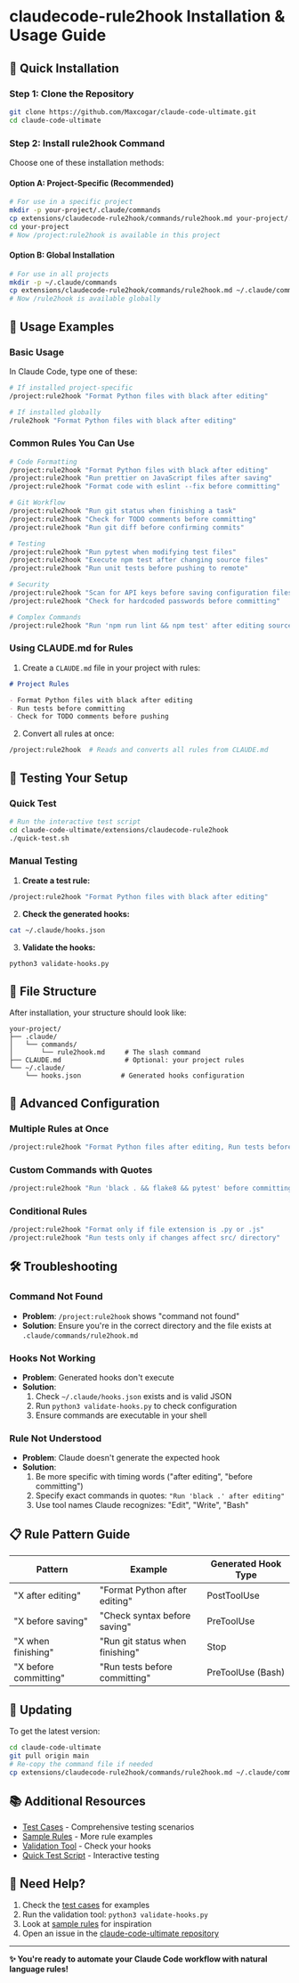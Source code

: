 # claudecode-rule2hook Installation & Usage Guide

## 🚀 Quick Installation

### Step 1: Clone the Repository
```bash
git clone https://github.com/Maxcogar/claude-code-ultimate.git
cd claude-code-ultimate
```

### Step 2: Install rule2hook Command

Choose one of these installation methods:

#### Option A: Project-Specific (Recommended)
```bash
# For use in a specific project
mkdir -p your-project/.claude/commands
cp extensions/claudecode-rule2hook/commands/rule2hook.md your-project/.claude/commands/
cd your-project
# Now /project:rule2hook is available in this project
```

#### Option B: Global Installation
```bash
# For use in all projects
mkdir -p ~/.claude/commands
cp extensions/claudecode-rule2hook/commands/rule2hook.md ~/.claude/commands/
# Now /rule2hook is available globally
```

## 🎯 Usage Examples

### Basic Usage

In Claude Code, type one of these:

```bash
# If installed project-specific
/project:rule2hook "Format Python files with black after editing"

# If installed globally  
/rule2hook "Format Python files with black after editing"
```

### Common Rules You Can Use

```bash
# Code Formatting
/project:rule2hook "Format Python files with black after editing"
/project:rule2hook "Run prettier on JavaScript files after saving"
/project:rule2hook "Format code with eslint --fix before committing"

# Git Workflow
/project:rule2hook "Run git status when finishing a task"
/project:rule2hook "Check for TODO comments before committing"
/project:rule2hook "Run git diff before confirming commits"

# Testing
/project:rule2hook "Run pytest when modifying test files"
/project:rule2hook "Execute npm test after changing source files"
/project:rule2hook "Run unit tests before pushing to remote"

# Security
/project:rule2hook "Scan for API keys before saving configuration files"
/project:rule2hook "Check for hardcoded passwords before committing"

# Complex Commands
/project:rule2hook "Run 'npm run lint && npm test' after editing source files"
```

### Using CLAUDE.md for Rules

1. Create a `CLAUDE.md` file in your project with rules:
```markdown
# Project Rules

- Format Python files with black after editing
- Run tests before committing  
- Check for TODO comments before pushing
```

2. Convert all rules at once:
```bash
/project:rule2hook  # Reads and converts all rules from CLAUDE.md
```

## 🧪 Testing Your Setup

### Quick Test
```bash
# Run the interactive test script
cd claude-code-ultimate/extensions/claudecode-rule2hook
./quick-test.sh
```

### Manual Testing

1. **Create a test rule:**
```bash
/project:rule2hook "Format Python files with black after editing"
```

2. **Check the generated hooks:**
```bash
cat ~/.claude/hooks.json
```

3. **Validate the hooks:**
```bash
python3 validate-hooks.py
```

## 📁 File Structure

After installation, your structure should look like:

```
your-project/
├── .claude/
│   └── commands/
│       └── rule2hook.md     # The slash command
├── CLAUDE.md                # Optional: your project rules
└── ~/.claude/
    └── hooks.json          # Generated hooks configuration
```

## 🔧 Advanced Configuration

### Multiple Rules at Once
```bash
/project:rule2hook "Format Python files after editing, Run tests before committing, Check for TODOs"
```

### Custom Commands with Quotes
```bash
/project:rule2hook "Run 'black . && flake8 && pytest' before committing Python code"
```

### Conditional Rules
```bash
/project:rule2hook "Format only if file extension is .py or .js"
/project:rule2hook "Run tests only if changes affect src/ directory"
```

## 🛠️ Troubleshooting

### Command Not Found
- **Problem**: `/project:rule2hook` shows "command not found"
- **Solution**: Ensure you're in the correct directory and the file exists at `.claude/commands/rule2hook.md`

### Hooks Not Working
- **Problem**: Generated hooks don't execute
- **Solution**: 
  1. Check `~/.claude/hooks.json` exists and is valid JSON
  2. Run `python3 validate-hooks.py` to check configuration
  3. Ensure commands are executable in your shell

### Rule Not Understood  
- **Problem**: Claude doesn't generate the expected hook
- **Solution**:
  1. Be more specific with timing words ("after editing", "before committing")
  2. Specify exact commands in quotes: `"Run 'black .' after editing"`
  3. Use tool names Claude recognizes: "Edit", "Write", "Bash"

## 📋 Rule Pattern Guide

| Pattern | Example | Generated Hook Type |
|---------|---------|-------------------|
| "X after editing" | "Format Python after editing" | PostToolUse |
| "X before saving" | "Check syntax before saving" | PreToolUse |  
| "X when finishing" | "Run git status when finishing" | Stop |
| "X before committing" | "Run tests before committing" | PreToolUse (Bash) |

## 🔄 Updating

To get the latest version:
```bash
cd claude-code-ultimate
git pull origin main
# Re-copy the command file if needed
cp extensions/claudecode-rule2hook/commands/rule2hook.md ~/.claude/commands/
```

## 📚 Additional Resources

- [Test Cases](test-cases.md) - Comprehensive testing scenarios
- [Sample Rules](examples/sample_rules.md) - More rule examples
- [Validation Tool](validate-hooks.py) - Check your hooks
- [Quick Test Script](quick-test.sh) - Interactive testing

## 🤝 Need Help?

1. Check the [test cases](test-cases.md) for examples
2. Run the validation tool: `python3 validate-hooks.py`
3. Look at [sample rules](examples/sample_rules.md) for inspiration
4. Open an issue in the [claude-code-ultimate repository](https://github.com/Maxcogar/claude-code-ultimate/issues)

---

**✨ You're ready to automate your Claude Code workflow with natural language rules!**
